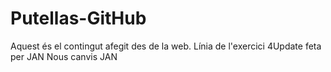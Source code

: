 # Putellas-GitHub
Aquest és el contingut afegit des de la web.
Línia de l'exercici 4Update feta per JAN
Nous canvis JAN
